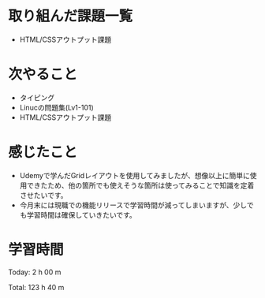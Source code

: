 # 取り組んだ課題一覧
- HTML/CSSアウトプット課題

# 次やること
- タイピング
- Linucの問題集(Lv1-101)
- HTML/CSSアウトプット課題

# 感じたこと
- Udemyで学んだGridレイアウトを使用してみましたが、想像以上に簡単に使用できたため、他の箇所でも使えそうな箇所は使ってみることで知識を定着させたいです。
- 今月末には現職での機能リリースで学習時間が減ってしまいますが、少しでも学習時間は確保していきたいです。

# 学習時間
Today: 2 h 00 m

Total: 123 h 40 m

